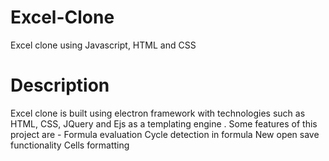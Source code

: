 # Excel-Clone
Excel clone using Javascript, HTML and CSS

# Description

Excel clone is built using electron framework with technologies such as HTML, CSS, JQuery and Ejs as a templating engine .
Some features of this project are -
Formula evaluation
Cycle detection in formula
New open save functionality
Cells formatting
